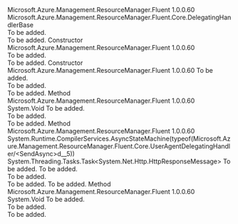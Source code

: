 <Type Name="UserAgentDelegatingHandler" FullName="Microsoft.Azure.Management.ResourceManager.Fluent.Core.UserAgentDelegatingHandler">
  <TypeSignature Language="C#" Value="public class UserAgentDelegatingHandler : Microsoft.Azure.Management.ResourceManager.Fluent.Core.DelegatingHandlerBase" />
  <TypeSignature Language="ILAsm" Value=".class public auto ansi beforefieldinit UserAgentDelegatingHandler extends Microsoft.Azure.Management.ResourceManager.Fluent.Core.DelegatingHandlerBase" />
  <TypeSignature Language="DocId" Value="T:Microsoft.Azure.Management.ResourceManager.Fluent.Core.UserAgentDelegatingHandler" />
  <TypeSignature Language="VB.NET" Value="Public Class UserAgentDelegatingHandler&#xA;Inherits DelegatingHandlerBase" />
  <TypeSignature Language="F#" Value="type UserAgentDelegatingHandler = class&#xA;    inherit DelegatingHandlerBase" />
  <AssemblyInfo>
    <AssemblyName>Microsoft.Azure.Management.ResourceManager.Fluent</AssemblyName>
    <AssemblyVersion>1.0.0.60</AssemblyVersion>
  </AssemblyInfo>
  <Base>
    <BaseTypeName>Microsoft.Azure.Management.ResourceManager.Fluent.Core.DelegatingHandlerBase</BaseTypeName>
  </Base>
  <Interfaces />
  <Docs>
    <summary>To be added.</summary>
    <remarks>To be added.</remarks>
  </Docs>
  <Members>
    <Member MemberName=".ctor">
      <MemberSignature Language="C#" Value="public UserAgentDelegatingHandler ();" />
      <MemberSignature Language="ILAsm" Value=".method public hidebysig specialname rtspecialname instance void .ctor() cil managed" />
      <MemberSignature Language="DocId" Value="M:Microsoft.Azure.Management.ResourceManager.Fluent.Core.UserAgentDelegatingHandler.#ctor" />
      <MemberSignature Language="VB.NET" Value="Public Sub New ()" />
      <MemberType>Constructor</MemberType>
      <AssemblyInfo>
        <AssemblyName>Microsoft.Azure.Management.ResourceManager.Fluent</AssemblyName>
        <AssemblyVersion>1.0.0.60</AssemblyVersion>
      </AssemblyInfo>
      <Parameters />
      <Docs>
        <summary>To be added.</summary>
        <remarks>To be added.</remarks>
      </Docs>
    </Member>
    <Member MemberName=".ctor">
      <MemberSignature Language="C#" Value="public UserAgentDelegatingHandler (System.Net.Http.HttpMessageHandler innerHandler);" />
      <MemberSignature Language="ILAsm" Value=".method public hidebysig specialname rtspecialname instance void .ctor(class System.Net.Http.HttpMessageHandler innerHandler) cil managed" />
      <MemberSignature Language="DocId" Value="M:Microsoft.Azure.Management.ResourceManager.Fluent.Core.UserAgentDelegatingHandler.#ctor(System.Net.Http.HttpMessageHandler)" />
      <MemberSignature Language="VB.NET" Value="Public Sub New (innerHandler As HttpMessageHandler)" />
      <MemberSignature Language="F#" Value="new Microsoft.Azure.Management.ResourceManager.Fluent.Core.UserAgentDelegatingHandler : System.Net.Http.HttpMessageHandler -&gt; Microsoft.Azure.Management.ResourceManager.Fluent.Core.UserAgentDelegatingHandler" Usage="new Microsoft.Azure.Management.ResourceManager.Fluent.Core.UserAgentDelegatingHandler innerHandler" />
      <MemberType>Constructor</MemberType>
      <AssemblyInfo>
        <AssemblyName>Microsoft.Azure.Management.ResourceManager.Fluent</AssemblyName>
        <AssemblyVersion>1.0.0.60</AssemblyVersion>
      </AssemblyInfo>
      <Parameters>
        <Parameter Name="innerHandler" Type="System.Net.Http.HttpMessageHandler" />
      </Parameters>
      <Docs>
        <param name="innerHandler">To be added.</param>
        <summary>To be added.</summary>
        <remarks>To be added.</remarks>
      </Docs>
    </Member>
    <Member MemberName="AppendUserAgent">
      <MemberSignature Language="C#" Value="public void AppendUserAgent (string userAgent);" />
      <MemberSignature Language="ILAsm" Value=".method public hidebysig instance void AppendUserAgent(string userAgent) cil managed" />
      <MemberSignature Language="DocId" Value="M:Microsoft.Azure.Management.ResourceManager.Fluent.Core.UserAgentDelegatingHandler.AppendUserAgent(System.String)" />
      <MemberSignature Language="VB.NET" Value="Public Sub AppendUserAgent (userAgent As String)" />
      <MemberSignature Language="F#" Value="member this.AppendUserAgent : string -&gt; unit" Usage="userAgentDelegatingHandler.AppendUserAgent userAgent" />
      <MemberType>Method</MemberType>
      <AssemblyInfo>
        <AssemblyName>Microsoft.Azure.Management.ResourceManager.Fluent</AssemblyName>
        <AssemblyVersion>1.0.0.60</AssemblyVersion>
      </AssemblyInfo>
      <ReturnValue>
        <ReturnType>System.Void</ReturnType>
      </ReturnValue>
      <Parameters>
        <Parameter Name="userAgent" Type="System.String" />
      </Parameters>
      <Docs>
        <param name="userAgent">To be added.</param>
        <summary>To be added.</summary>
        <remarks>To be added.</remarks>
      </Docs>
    </Member>
    <Member MemberName="SendAsync">
      <MemberSignature Language="C#" Value="protected override System.Threading.Tasks.Task&lt;System.Net.Http.HttpResponseMessage&gt; SendAsync (System.Net.Http.HttpRequestMessage request, System.Threading.CancellationToken cancellationToken);" />
      <MemberSignature Language="ILAsm" Value=".method familyhidebysig virtual instance class System.Threading.Tasks.Task`1&lt;class System.Net.Http.HttpResponseMessage&gt; SendAsync(class System.Net.Http.HttpRequestMessage request, valuetype System.Threading.CancellationToken cancellationToken) cil managed" />
      <MemberSignature Language="DocId" Value="M:Microsoft.Azure.Management.ResourceManager.Fluent.Core.UserAgentDelegatingHandler.SendAsync(System.Net.Http.HttpRequestMessage,System.Threading.CancellationToken)" />
      <MemberSignature Language="F#" Value="override this.SendAsync : System.Net.Http.HttpRequestMessage * System.Threading.CancellationToken -&gt; System.Threading.Tasks.Task&lt;System.Net.Http.HttpResponseMessage&gt;" Usage="userAgentDelegatingHandler.SendAsync (request, cancellationToken)" />
      <MemberType>Method</MemberType>
      <AssemblyInfo>
        <AssemblyName>Microsoft.Azure.Management.ResourceManager.Fluent</AssemblyName>
        <AssemblyVersion>1.0.0.60</AssemblyVersion>
      </AssemblyInfo>
      <Attributes>
        <Attribute>
          <AttributeName>System.Runtime.CompilerServices.AsyncStateMachine(typeof(Microsoft.Azure.Management.ResourceManager.Fluent.Core.UserAgentDelegatingHandler/&lt;SendAsync&gt;d__5))</AttributeName>
        </Attribute>
      </Attributes>
      <ReturnValue>
        <ReturnType>System.Threading.Tasks.Task&lt;System.Net.Http.HttpResponseMessage&gt;</ReturnType>
      </ReturnValue>
      <Parameters>
        <Parameter Name="request" Type="System.Net.Http.HttpRequestMessage" />
        <Parameter Name="cancellationToken" Type="System.Threading.CancellationToken" />
      </Parameters>
      <Docs>
        <param name="request">To be added.</param>
        <param name="cancellationToken">To be added.</param>
        <summary>To be added.</summary>
        <returns>To be added.</returns>
        <remarks>To be added.</remarks>
      </Docs>
    </Member>
    <Member MemberName="SetUserAgent">
      <MemberSignature Language="C#" Value="public void SetUserAgent (string userAgent);" />
      <MemberSignature Language="ILAsm" Value=".method public hidebysig instance void SetUserAgent(string userAgent) cil managed" />
      <MemberSignature Language="DocId" Value="M:Microsoft.Azure.Management.ResourceManager.Fluent.Core.UserAgentDelegatingHandler.SetUserAgent(System.String)" />
      <MemberSignature Language="VB.NET" Value="Public Sub SetUserAgent (userAgent As String)" />
      <MemberSignature Language="F#" Value="member this.SetUserAgent : string -&gt; unit" Usage="userAgentDelegatingHandler.SetUserAgent userAgent" />
      <MemberType>Method</MemberType>
      <AssemblyInfo>
        <AssemblyName>Microsoft.Azure.Management.ResourceManager.Fluent</AssemblyName>
        <AssemblyVersion>1.0.0.60</AssemblyVersion>
      </AssemblyInfo>
      <ReturnValue>
        <ReturnType>System.Void</ReturnType>
      </ReturnValue>
      <Parameters>
        <Parameter Name="userAgent" Type="System.String" />
      </Parameters>
      <Docs>
        <param name="userAgent">To be added.</param>
        <summary>To be added.</summary>
        <remarks>To be added.</remarks>
      </Docs>
    </Member>
  </Members>
</Type>
